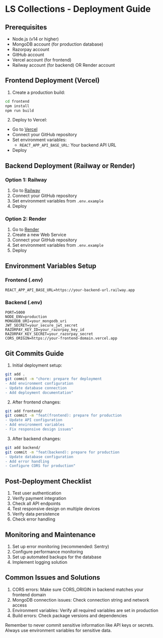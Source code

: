 # LS Collections - Deployment Guide

## Prerequisites

- Node.js (v14 or higher)
- MongoDB account (for production database)
- Razorpay account
- GitHub account
- Vercel account (for frontend)
- Railway account (for backend) OR Render account

## Frontend Deployment (Vercel)

1. Create a production build:

```bash
cd frontend
npm install
npm run build
```

2. Deploy to Vercel:

- Go to [Vercel](https://vercel.com)
- Connect your GitHub repository
- Set environment variables:
  - `REACT_APP_API_BASE_URL`: Your backend API URL
- Deploy

## Backend Deployment (Railway or Render)

### Option 1: Railway

1. Go to [Railway](https://railway.app)
2. Connect your GitHub repository
3. Set environment variables from `.env.example`
4. Deploy

### Option 2: Render

1. Go to [Render](https://render.com)
2. Create a new Web Service
3. Connect your GitHub repository
4. Set environment variables from `.env.example`
5. Deploy

## Environment Variables Setup

### Frontend (.env)

```
REACT_APP_API_BASE_URL=https://your-backend-url.railway.app
```

### Backend (.env)

```
PORT=5000
NODE_ENV=production
MONGODB_URI=your_mongodb_uri
JWT_SECRET=your_secure_jwt_secret
RAZORPAY_KEY_ID=your_razorpay_key_id
RAZORPAY_KEY_SECRET=your_razorpay_secret
CORS_ORIGIN=https://your-frontend-domain.vercel.app
```

## Git Commits Guide

1. Initial deployment setup:

```bash
git add .
git commit -m "chore: prepare for deployment
- Add environment configuration
- Update database connection
- Add deployment documentation"
```

2. After frontend changes:

```bash
git add frontend/
git commit -m "feat(frontend): prepare for production
- Update API configuration
- Add environment variables
- Fix responsive design issues"
```

3. After backend changes:

```bash
git add backend/
git commit -m "feat(backend): prepare for production
- Update database configuration
- Add error handling
- Configure CORS for production"
```

## Post-Deployment Checklist

1. Test user authentication
2. Verify payment integration
3. Check all API endpoints
4. Test responsive design on multiple devices
5. Verify data persistence
6. Check error handling

## Monitoring and Maintenance

1. Set up error monitoring (recommended: Sentry)
2. Configure performance monitoring
3. Set up automated backups for the database
4. Implement logging solution

## Common Issues and Solutions

1. CORS errors: Make sure CORS_ORIGIN in backend matches your frontend domain
2. MongoDB connection issues: Check connection string and network access
3. Environment variables: Verify all required variables are set in production
4. Build errors: Check package versions and dependencies

Remember to never commit sensitive information like API keys or secrets. Always use environment variables for sensitive data.

